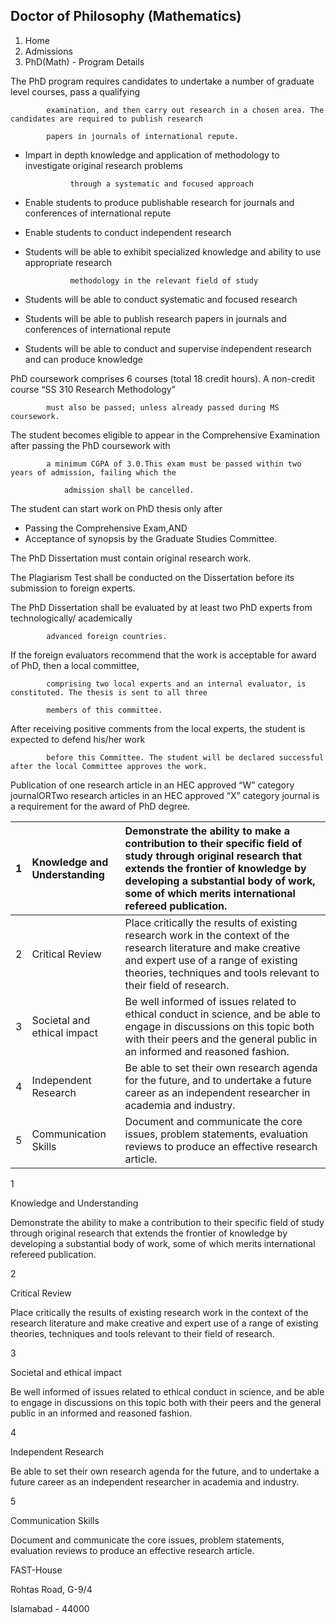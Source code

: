 ## Doctor of Philosophy (Mathematics)

1. Home
2. Admissions
3. PhD(Math) - Program Details

The PhD program requires candidates to undertake a number of graduate level courses, pass a qualifying

            examination, and then carry out research in a chosen area. The candidates are required to publish research

            papers in journals of international repute.

- Impart in depth knowledge and application of methodology to investigate original research problems

                through a systematic and focused approach
- Enable students to produce publishable research for journals and conferences of international repute
- Enable students to conduct independent research

- Students will be able to exhibit specialized knowledge and ability to use appropriate research

                methodology in the relevant field of study
- Students will be able to conduct systematic and focused research
- Students will be able to publish research papers in journals and conferences of international repute
- Students will be able to conduct and supervise independent research and can produce knowledge

PhD coursework comprises 6 courses (total 18 credit hours). A non-credit course “SS 310 Research Methodology”

            must also be passed; unless already passed during MS coursework.

The student becomes eligible to appear in the Comprehensive Examination after passing the PhD coursework with

            a minimum CGPA of 3.0.This exam must be passed within two years of admission, failing which the

                admission shall be cancelled.

The student can start work on PhD thesis only after

- Passing the Comprehensive Exam,AND
- Acceptance of synopsis by the Graduate Studies Committee.

The PhD Dissertation must contain original research work.

The Plagiarism Test shall be conducted on the Dissertation before its submission to foreign experts.

The PhD Dissertation shall be evaluated by at least two PhD experts from technologically/ academically

            advanced foreign countries.

If the foreign evaluators recommend that the work is acceptable for award of PhD, then a local committee,

            comprising two local experts and an internal evaluator, is constituted. The thesis is sent to all three

            members of this committee.

After receiving positive comments from the local experts, the student is expected to defend his/her work

            before this Committee. The student will be declared successful after the local Committee approves the work.

Publication of one research article in an HEC approved “W” category journalORTwo research articles in an HEC approved “X” category journal is a requirement for the award of PhD degree.

| 1 | Knowledge and Understanding | Demonstrate the ability to make a contribution to their specific field of study through original research that extends the frontier of knowledge by developing a substantial body of work, some of which merits international refereed publication. |
| :-- | :-- | :-- |
| 2 | Critical Review | Place critically the results of existing research work in the context of the research literature and make creative and expert use of a range of existing theories, techniques and tools relevant to their field of research. |
| 3 | Societal and ethical impact | Be well informed of issues related to ethical conduct in science, and be able to engage in discussions on this topic both with their peers and the general public in an informed and reasoned fashion. |
| 4 | Independent Research | Be able to set their own research agenda for the future, and to undertake a future career as an independent researcher in academia and industry. |
| 5 | Communication Skills | Document and communicate the core issues, problem statements, evaluation reviews to produce an effective research article. |

1

Knowledge and Understanding

Demonstrate the ability to make a contribution to their specific field of study through original research that extends the frontier of knowledge by developing a substantial body of work, some of which merits international refereed publication.

2

Critical Review

Place critically the results of existing research work in the context of the research literature and make creative and expert use of a range of existing theories, techniques and tools relevant to their field of research.

3

Societal and ethical impact

Be well informed of issues related to ethical conduct in science, and be able to engage in discussions on this topic both with their peers and the general public in an informed and reasoned fashion.

4

Independent Research

Be able to set their own research agenda for the future, and to undertake a future career as an independent researcher in academia and industry.

5

Communication Skills

Document and communicate the core issues, problem statements, evaluation reviews to produce an effective research article.

FAST-House

Rohtas Road, G-9/4

Islamabad - 44000
